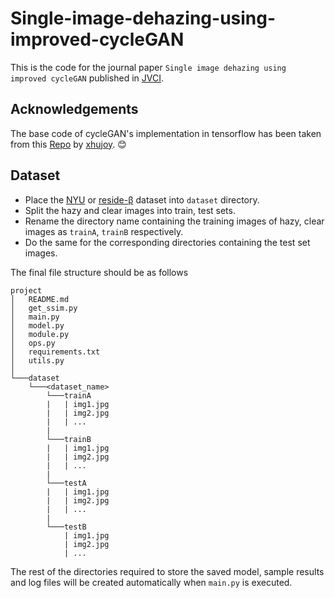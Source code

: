 # Single-image-dehazing-using-improved-cycleGAN
This is the code for the journal paper `Single image dehazing using improved cycleGAN` published in <a href="https://www.journals.elsevier.com/journal-of-visual-communication-and-image-representation">JVCI</a>.



## Acknowledgements
The base code of cycleGAN's implementation in tensorflow has been taken from this <a href="https://github.com/xhujoy/CycleGAN-tensorflow">Repo</a> by <a href="https://github.com/xhujoy">xhujoy</a>. 😊

## Dataset
- Place the <a href="https://cs.nyu.edu/~silberman/datasets/nyu_depth_v2.html">NYU</a> or <a href="https://sites.google.com/view/reside-dehaze-datasets/reside-%CE%B2">reside-β</a> dataset into `dataset` directory.
- Split the hazy and clear images into train, test sets.
- Rename the directory name containing the training images of hazy, clear images as `trainA`, `trainB` respectively.
- Do the same for the corresponding directories containing the test set images.

The final file structure should be as follows
```
project
│   README.md
│   get_ssim.py
│   main.py
│   model.py
│   module.py
│   ops.py
│   requirements.txt
│   utils.py
│
└───dataset
    └───<dataset_name>
        └───trainA
        |   | img1.jpg
        |   | img2.jpg
        |   | ...
        |
        └───trainB
        |   | img1.jpg
        |   | img2.jpg
        |   | ...
        |
        └───testA
        |   | img1.jpg
        |   | img2.jpg
        |   | ...
        |
        └───testB
            | img1.jpg
            | img2.jpg
            | ...
```

The rest of the directories required to store the saved model, sample results and log files will be created automatically when `main.py` is executed.
